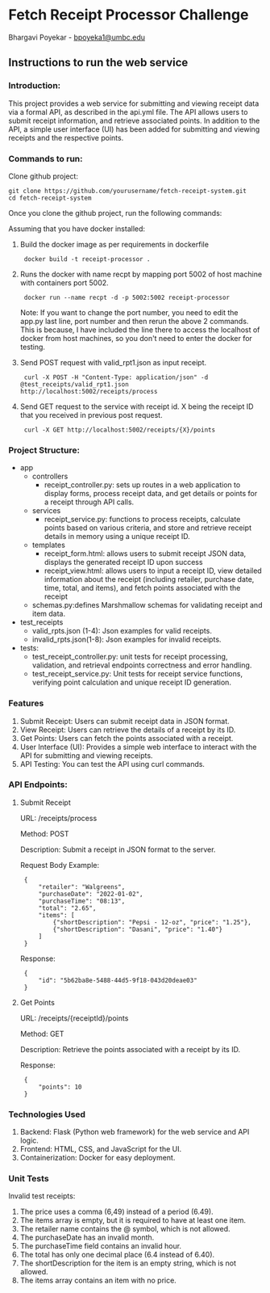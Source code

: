 # Fetch Receipt Processor Challenge
Bhargavi Poyekar - bpoyeka1@umbc.edu

## Instructions to run the web service

### Introduction:

This project provides a web service for submitting and viewing receipt data via a formal API, as described in the api.yml file. The API allows users to submit receipt information, and retrieve associated points. In addition to the API, a simple user interface (UI) has been added for submitting and viewing receipts and the respective points.

### Commands to run:

Clone github project:

    git clone https://github.com/yourusername/fetch-receipt-system.git
    cd fetch-receipt-system

Once you clone the github project, run the following commands:

Assuming that you have docker installed:

1. Build the docker image as per requirements in dockerfile 
    
        docker build -t receipt-processor .  


2. Runs the docker with name recpt by mapping port 5002 of host machine with containers port 5002.

        docker run --name recpt -d -p 5002:5002 receipt-processor

    Note: If you want to change the port number, you need to edit the app.py last line, port number and then rerun the above 2 commands. This is because, I have included the line there to access the localhost of docker from host machines, so you don't need to enter the docker for testing. 

3. Send POST request with valid_rpt1.json as input receipt.     
    
        curl -X POST -H "Content-Type: application/json" -d @test_receipts/valid_rpt1.json http://localhost:5002/receipts/process


4. Send GET request to the service with receipt id. X being the receipt ID that you received in previous post request.  
 
        curl -X GET http://localhost:5002/receipts/{X}/points

### Project Structure:

- app
    - controllers
        - receipt_controller.py: sets up routes in a web application to display forms, process receipt data, and get details or points for a receipt through API calls.
    - services
        - receipt_service.py: functions to process receipts, calculate points based on various criteria, and store and retrieve receipt details in memory using a unique receipt ID.
    - templates
        - receipt_form.html: allows users to submit receipt JSON data, displays the generated receipt ID upon success
        - receipt_view.html: allows users to input a receipt ID, view detailed information about the receipt (including retailer, purchase date, time, total, and items), and fetch points associated with the receipt
    - schemas.py:defines Marshmallow schemas for validating receipt and item data.
- test_receipts
    - valid_rpts.json (1-4): Json examples for valid receipts. 
    - invalid_rpts.json(1-8): Json examples for invalid receipts. 
- tests:
    - test_receipt_controller.py: unit tests for receipt processing, validation, and retrieval endpoints correctness and error handling.
    - test_receipt_service.py: Unit tests for receipt service functions, verifying point calculation and unique receipt ID generation.
 
### Features
1. Submit Receipt: Users can submit receipt data in JSON format.
2. View Receipt: Users can retrieve the details of a receipt by its ID.
3. Get Points: Users can fetch the points associated with a receipt.
4. User Interface (UI): Provides a simple web interface to interact with the API for submitting and viewing receipts.
5. API Testing: You can test the API using curl commands.



### API Endpoints:

1. Submit Receipt

    URL: /receipts/process

    Method: POST

    Description: Submit a receipt in JSON format to the server.

    Request Body Example:

        {
            "retailer": "Walgreens",
            "purchaseDate": "2022-01-02",
            "purchaseTime": "08:13",
            "total": "2.65",
            "items": [
                {"shortDescription": "Pepsi - 12-oz", "price": "1.25"},
                {"shortDescription": "Dasani", "price": "1.40"}
            ]
        }

    Response:  

        {
            "id": "5b62ba8e-5488-44d5-9f18-043d20deae03"
        } 
    
2. Get Points
    
    URL: /receipts/{receiptId}/points
    
    Method: GET
    
    Description: Retrieve the points associated with a receipt by its ID.
    
    Response:

        {
            "points": 10
        }


### Technologies Used
1. Backend: Flask (Python web framework) for the web service and API logic.
2. Frontend: HTML, CSS, and JavaScript for the UI.
3. Containerization: Docker for easy deployment.



### Unit Tests

Invalid test receipts:

1. The price uses a comma (6,49) instead of a period (6.49).
2. The items array is empty, but it is required to have at least one item.
3. The retailer name contains the @ symbol, which is not allowed.
4. The purchaseDate has an invalid month.
5. The purchaseTime field contains an invalid hour.
6. The total has only one decimal place (6.4 instead of 6.40).
7. The shortDescription for the item is an empty string, which is not allowed.
8. The items array contains an item with no price.





